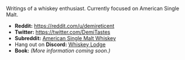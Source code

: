 Writings of a whiskey enthusiast. Currently focused on American Single Malt.

* **Reddit:** https://reddit.com/u/demireticent
* **Twitter:** https://twitter.com/DemiTastes
* **Subreddit:** [American Single Malt Whiskey](https://reddit.com/r/AmericanSMW)
* Hang out on **Discord:** [Whiskey Lodge](https://discord.gg/KQGkBmtzPT)
* **Book:** _(More information coming soon.)_
